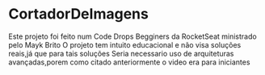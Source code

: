 # CortadorDeImagens
Este projeto foi feito num Code Drops Begginers da RocketSeat ministrado pelo Mayk Brito
O projeto tem intuito educacional e não visa soluções reais,já que para tais soluções
Seria necessario uso de arquiteturas avançadas,porem como citado anteriormente o video 
era para iniciantes
